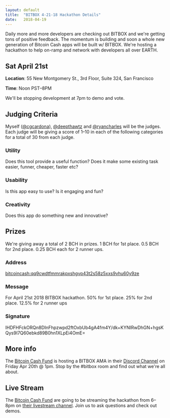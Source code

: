 ```yaml
---
layout: default
title:  "BITBOX 4-21-18 Hackathon Details"
date:   2018-04-19
---
```


Daily more and more developers are checking out BITBOX and we're getting tons of positive feedback. The momentum is building and soon a whole new generation of Bitcoin Cash apps will be built w/ BITBOX. We're hosting a hackathon to help on-ramp and network with developers all over EARTH.

## Sat April 21st

**Location**: 55 New Montgomery St., 3rd Floor, Suite 324, San Francisco

**Time**: Noon PST&ndash;8PM

We'll be stopping development at 7pm to demo and vote.


## Judging Criteria

Myself ([@cgcardona](https://twitter.com/cgcardona)), [@deepthawtz](https://twitter.com/DEEPTHAWTZ) and [@ryancharles](https://twitter.com/ryanxcharles) will be the judges. Each judge will be giving a score of 1&ndash;10 in each of the following categories for a total of 30 from each judge.

### Utility

Does this tool provide a useful function? Does it make some existing task easier, funner, cheaper, faster etc?

### Usability

Is this app easy to use? Is it engaging and fun?

### Creativity

Does this app do something new and innovative?

## Prizes

We're giving away a total of 2 BCH in prizes. 1 BCH for 1st place. 0.5 BCH for 2nd place. 0.25 BCH each for 2 runner ups.

### Address

[bitcoincash:qq9cwdtfmmrakpxshgvp43t2s58z5xxs9vhu60y9ze](https://blockchair.com/bitcoin-cash/address/qq9cwdtfmmrakpxshgvp43t2s58z5xxs9vhu60y9ze)

### Message

For April 21st 2018 BITBOX hackathon. 50% for 1st place. 25% for 2nd place. 12.5% for 2 runner ups

### Signature

IHDFHFckORQn8DInFhpzwpd2ftOxbUb4gA4fm4Y/dk+KYNIRwDhGN+hgsKQys9I7Q60ebkd89B0hn1XLpEi4OmE=

## More info

The [Bitcoin Cash Fund](https://twitter.com/BitcoinCashFund/status/986947526933741568) is hosting a BITBOX AMA in their [Discord Channel](http://ambassador.cash/) on Friday Apr 20th @ 1pm. Stop by the #bitbox room and find out what we're all about.

## Live Stream

The [Bitcoin Cash Fund](https://twitter.com/BitcoinCashFund/status/987719300931837952) are going to be streaming the hackathon from 6&ndash;8pm on [their livestream channel](https://www.youtube.com/c/BitcoinCashFund/live). Join us to ask questions and check out demos.

